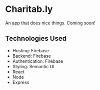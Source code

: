 # Charitab.ly
An app that does nice things. Coming soon!

## Technologies Used
* Hosting: Firebase
* Backend: Firebase
* Authentication: Firebase
* Styling: Semantic UI
* React
* Node
* Express